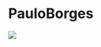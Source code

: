 # PauloBorges
<img src="{https://user-images.githubusercontent.com/62702351/177392762-8b3fe655-3388-4ea2-87c4-5efa449f9766.gif}" />
